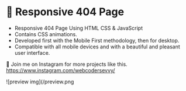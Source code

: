 # 👻 Responsive 404 Page

- Responsive 404 Page Using HTML CSS & JavaScript
- Contains CSS animations.
- Developed first with the Mobile First methodology, then for desktop.
- Compatible with all mobile devices and with a beautiful and pleasant user interface.

💙 Join me on Instagram for more projects like this. https://www.instagram.com/webcodersevvy/

![preview img](/preview.png